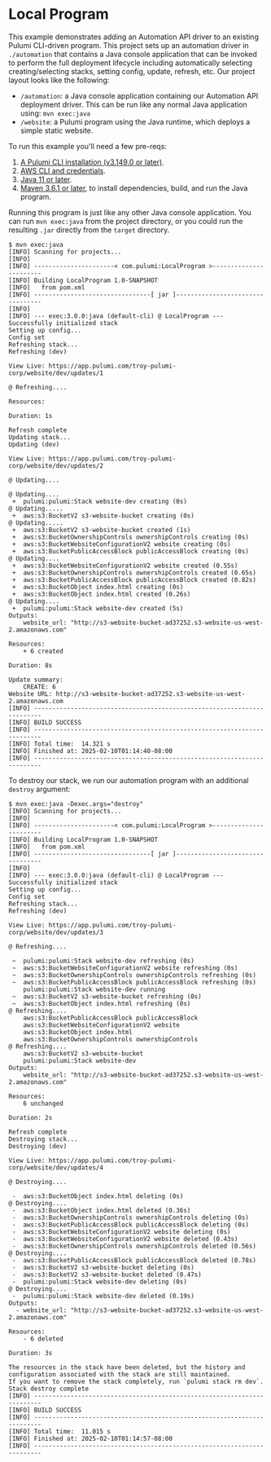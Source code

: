 # Local Program

This example demonstrates adding an Automation API driver to an existing Pulumi CLI-driven program. This project sets up an automation driver in `./automation` that contains a Java console application that can be invoked to perform the full deployment lifecycle including automatically selecting creating/selecting stacks, setting config, update, refresh, etc. Our project layout looks like the following:

- `/automation`: a Java console application containing our Automation API deployment driver. This can be run like any normal Java application using: `mvn exec:java`
- `/website`: a Pulumi program using the Java runtime, which deploys a simple static website.

To run this example you'll need a few pre-reqs:
1. [A Pulumi CLI installation (v3.149.0 or later)](https://www.pulumi.com/docs/iac/download-install/).
2. [AWS CLI and credentials](https://www.pulumi.com/docs/iac/get-started/aws/begin/#configure-pulumi-to-access-your-aws-account).
3. [Java 11 or later](https://www.oracle.com/java/technologies/downloads).
4. [Maven 3.6.1 or later](https://maven.apache.org/install.html), to install dependencies, build, and run the Java program.

Running this program is just like any other Java console application. You can run `mvn exec:java` from the project directory, or you could run the resulting `.jar` directly from the `target` directory.

```shell
$ mvn exec:java
[INFO] Scanning for projects...
[INFO]
[INFO] ----------------------< com.pulumi:LocalProgram >-----------------------
[INFO] Building LocalProgram 1.0-SNAPSHOT
[INFO]   from pom.xml
[INFO] --------------------------------[ jar ]---------------------------------
[INFO]
[INFO] --- exec:3.0.0:java (default-cli) @ LocalProgram ---
Successfully initialized stack
Setting up config...
Config set
Refreshing stack...
Refreshing (dev)

View Live: https://app.pulumi.com/troy-pulumi-corp/website/dev/updates/1

@ Refreshing....

Resources:

Duration: 1s

Refresh complete
Updating stack...
Updating (dev)

View Live: https://app.pulumi.com/troy-pulumi-corp/website/dev/updates/2

@ Updating....

@ Updating....
 +  pulumi:pulumi:Stack website-dev creating (0s)
@ Updating.....
 +  aws:s3:BucketV2 s3-website-bucket creating (0s)
@ Updating.....
 +  aws:s3:BucketV2 s3-website-bucket created (1s)
 +  aws:s3:BucketOwnershipControls ownershipControls creating (0s)
 +  aws:s3:BucketWebsiteConfigurationV2 website creating (0s)
 +  aws:s3:BucketPublicAccessBlock publicAccessBlock creating (0s)
@ Updating....
 +  aws:s3:BucketWebsiteConfigurationV2 website created (0.55s)
 +  aws:s3:BucketOwnershipControls ownershipControls created (0.65s)
 +  aws:s3:BucketPublicAccessBlock publicAccessBlock created (0.82s)
 +  aws:s3:BucketObject index.html creating (0s)
 +  aws:s3:BucketObject index.html created (0.26s)
@ Updating....
 +  pulumi:pulumi:Stack website-dev created (5s)
Outputs:
    website_url: "http://s3-website-bucket-ad37252.s3-website-us-west-2.amazonaws.com"

Resources:
    + 6 created

Duration: 8s

Update summary:
    CREATE: 6
Website URL: http://s3-website-bucket-ad37252.s3-website-us-west-2.amazonaws.com
[INFO] ------------------------------------------------------------------------
[INFO] BUILD SUCCESS
[INFO] ------------------------------------------------------------------------
[INFO] Total time:  14.321 s
[INFO] Finished at: 2025-02-10T01:14:40-08:00
[INFO] ------------------------------------------------------------------------
```

To destroy our stack, we run our automation program with an additional `destroy` argument:

```shell
$ mvn exec:java -Dexec.args="destroy"
[INFO] Scanning for projects...
[INFO]
[INFO] ----------------------< com.pulumi:LocalProgram >-----------------------
[INFO] Building LocalProgram 1.0-SNAPSHOT
[INFO]   from pom.xml
[INFO] --------------------------------[ jar ]---------------------------------
[INFO]
[INFO] --- exec:3.0.0:java (default-cli) @ LocalProgram ---
Successfully initialized stack
Setting up config...
Config set
Refreshing stack...
Refreshing (dev)

View Live: https://app.pulumi.com/troy-pulumi-corp/website/dev/updates/3

@ Refreshing....

 ~  pulumi:pulumi:Stack website-dev refreshing (0s)
 ~  aws:s3:BucketWebsiteConfigurationV2 website refreshing (0s)
 ~  aws:s3:BucketOwnershipControls ownershipControls refreshing (0s)
 ~  aws:s3:BucketPublicAccessBlock publicAccessBlock refreshing (0s)
    pulumi:pulumi:Stack website-dev running
 ~  aws:s3:BucketV2 s3-website-bucket refreshing (0s)
 ~  aws:s3:BucketObject index.html refreshing (0s)
@ Refreshing....
    aws:s3:BucketPublicAccessBlock publicAccessBlock
    aws:s3:BucketWebsiteConfigurationV2 website
    aws:s3:BucketObject index.html
    aws:s3:BucketOwnershipControls ownershipControls
@ Refreshing....
    aws:s3:BucketV2 s3-website-bucket
    pulumi:pulumi:Stack website-dev
Outputs:
    website_url: "http://s3-website-bucket-ad37252.s3-website-us-west-2.amazonaws.com"

Resources:
    6 unchanged

Duration: 2s

Refresh complete
Destroying stack...
Destroying (dev)

View Live: https://app.pulumi.com/troy-pulumi-corp/website/dev/updates/4

@ Destroying....

 -  aws:s3:BucketObject index.html deleting (0s)
@ Destroying....
 -  aws:s3:BucketObject index.html deleted (0.36s)
 -  aws:s3:BucketOwnershipControls ownershipControls deleting (0s)
 -  aws:s3:BucketPublicAccessBlock publicAccessBlock deleting (0s)
 -  aws:s3:BucketWebsiteConfigurationV2 website deleting (0s)
 -  aws:s3:BucketWebsiteConfigurationV2 website deleted (0.43s)
 -  aws:s3:BucketOwnershipControls ownershipControls deleted (0.56s)
@ Destroying....
 -  aws:s3:BucketPublicAccessBlock publicAccessBlock deleted (0.78s)
 -  aws:s3:BucketV2 s3-website-bucket deleting (0s)
 -  aws:s3:BucketV2 s3-website-bucket deleted (0.47s)
 -  pulumi:pulumi:Stack website-dev deleting (0s)
@ Destroying....
 -  pulumi:pulumi:Stack website-dev deleted (0.19s)
Outputs:
  - website_url: "http://s3-website-bucket-ad37252.s3-website-us-west-2.amazonaws.com"

Resources:
    - 6 deleted

Duration: 3s

The resources in the stack have been deleted, but the history and configuration associated with the stack are still maintained.
If you want to remove the stack completely, run `pulumi stack rm dev`.
Stack destroy complete
[INFO] ------------------------------------------------------------------------
[INFO] BUILD SUCCESS
[INFO] ------------------------------------------------------------------------
[INFO] Total time:  11.015 s
[INFO] Finished at: 2025-02-10T01:14:57-08:00
[INFO] ------------------------------------------------------------------------
```
